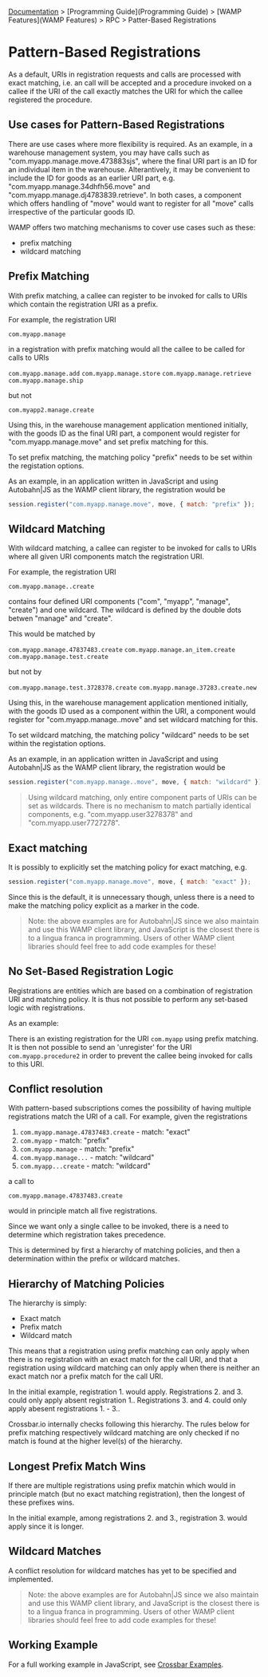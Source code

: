 [Documentation](.) > [Programming Guide](Programming Guide) > [WAMP Features](WAMP Features) > RPC > Patter-Based Registrations

# Pattern-Based Registrations

As a default, URIs in registration requests and calls are processed with exact matching, i.e. an call will be accepted and a procedure invoked on a callee if the  URI of the call exactly matches the URI for which the callee registered the procedure.

## Use cases for Pattern-Based Registrations

There are use cases where more flexibility is required. As an example, in a warehouse management system, you may have calls such as "com.myapp.manage.move.473883sjs", where the final URI part is an ID for an individual item in the warehouse. Alterantively, it may be convenient to include the ID for goods as an earlier URI part, e.g. "com.myapp.manage.34dhfh56.move" and "com.myapp.manage.dj4783839.retrieve". In both cases, a component which offers handling of "move" would want to register for all "move" calls irrespective of the particular goods ID.

WAMP offers two matching mechanisms to cover use cases such as these:

* prefix matching
* wildcard matching

## Prefix Matching

With prefix matching, a callee can register to be invoked for calls to URIs which contain the registration URI as a prefix.

For example, the registration URI

`com.myapp.manage`

in a registration with prefix matching would all the callee to be called for calls to URIs

`com.myapp.manage.add`
`com.myapp.manage.store`
`com.myapp.manage.retrieve`
`com.myapp.manage.ship`

but not

`com.myapp2.manage.create`

Using this, in the warehouse management application mentioned initially, with the goods ID as the final URI part, a component would register for "com.myapp.manage.move" and set prefix matching for this.

To set prefix matching, the matching policy "prefix" needs to be set within the registation options.

As an example, in an application written in JavaScript and using Autobahn|JS as the WAMP client library, the registration would be

```javascript
session.register("com.myapp.manage.move", move, { match: "prefix" });
```

## Wildcard Matching

With wildcard matching, a callee can register to be invoked for calls to URIs where all given URI components match the registration URI.

For example, the registration URI

`com.myapp.manage..create`

contains four defined URI components ("com", "myapp", "manage", "create") and one wildcard. The wildcard is defined by the double dots betwen "manage" and "create". 

This would be matched by

`com.myapp.manage.47837483.create`
`com.myapp.manage.an_item.create`
`com.myapp.manage.test.create`

but not by

`com.myapp.manage.test.3728378.create`
`com.myapp.manage.37283.create.new`

Using this, in the warehouse management application mentioned initially, with the goods ID used as a component within the URI, a component would register for "com.myapp.manage..move" and set wildcard matching for this.

To set wildcard matching, the matching policy "wildcard" needs to be set within the registation options.

As an example, in an application written in JavaScript and using Autobahn|JS as the WAMP client library, the registration would be

```javascript
session.register("com.myapp.manage..move", move, { match: "wildcard" });
```

> Using wildcard matching, only entire component parts of URIs can be set as wildcards. There is no mechanism to match partially identical components, e.g. "com.myapp.user3278378" and "com.myapp.user7727278".

## Exact matching

It is possibly to explicitly set the matching policy for exact matching, e.g.

```javascript
session.register("com.myapp.manage.move", move, { match: "exact" });
```

Since this is the default, it is unnecessary though, unless there is a need to make the matching policy explicit as a marker in the code.


> Note: the above examples are for Autobahn|JS since we also maintain and use this WAMP client library, and JavaScript is the closest there is to a lingua franca in programming. Users of other WAMP client libraries should feel free to add code examples for these!

## No Set-Based Registration Logic

Registrations are entities which are based on a combination of registration URI and matching policy. It is thus not possible to perform any set-based logic with registrations.

As an example: 

There is an existing registration for the URI `com.myapp` using prefix matching. It is then not possible to send an 'unregister' for the URI `com.myapp.procedure2` in order to prevent the callee being invoked for calls to this URI.


## Conflict resolution

With pattern-based subscriptions comes the possibility of having multiple registrations match the URI of a call. For example, given the registrations

1. `com.myapp.manage.47837483.create` - match: "exact"
2. `com.myapp` - match: "prefix"
3. `com.myapp.manage` - match: "prefix"
4. `com.myapp.manage...` - match: "wildcard"
5. `com.myapp...create` - match: "wildcard"

a call to 

`com.myapp.manage.47837483.create` 

would in principle match all five registrations. 

Since we want only a single callee to be invoked, there is a need to determine which registration takes precedence.

This is determined by first a hierarchy of matching policies, and then a determination within the prefix or wildcard matches.

## Hierarchy of Matching Policies

The hierarchy is simply:

- Exact match
- Prefix match
- Wildcard match

This means that a registration using prefix matching can only apply when there is no registration with an exact match for the call URI, and that a registration using wildcard matching can only apply when there is neither an exact match nor a prefix match for the call URI. 

In the initial example, registration 1. would apply.
Registrations 2. and 3. could only apply absent registration 1..
Registrations 3. and 4. could only apply abesent registrations 1. - 3..

Crossbar.io internally checks following this hierarchy. The rules below for prefix matching respectively wildcard matching are only checked if no match is found at the higher level(s) of the hierarchy.

## Longest Prefix Match Wins

If there are multiple registrations using prefix matchin which would in principle match (but no exact matching registration), then the longest of these prefixes wins. 

In the initial example, among registrations 2. and 3., registration 3. would apply since it is longer.

## Wildcard Matches

A conflict resolution for wildcard matches has yet to be specified and implemented.




> Note: the above examples are for Autobahn|JS since we also maintain and use this WAMP client library, and JavaScript is the closest there is to a lingua franca in programming. Users of other WAMP client libraries should feel free to add code examples for these!


## Working Example

For a full working example in JavaScript, see [Crossbar Examples](https://github.com/crossbario/crossbarexamples/tree/master/patternregs).